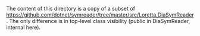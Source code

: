 The content of this directory is a copy of a subset of https://github.com/dotnet/symreader/tree/master/src/Loretta.DiaSymReader.
The only difference is in top-level class visibility (public in DiaSymReader, internal here).